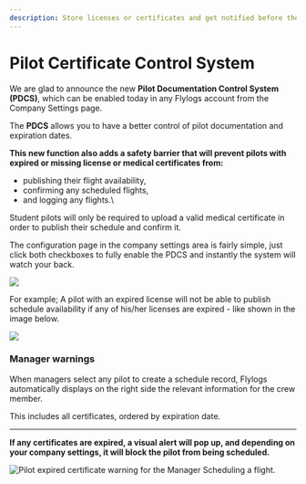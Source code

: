 ```yaml
---
description: Store licenses or certificates and get notified before they expire
---
```


# Pilot Certificate Control System

We are glad to announce the new **Pilot Documentation Control System (PDCS)**, which can be enabled today in any Flylogs account from the Company Settings page.

The **PDCS** allows you to have a better control of pilot documentation and expiration dates.

**This new function also adds a safety barrier that will prevent pilots with expired or missing license or medical certificates from:**

* publishing their flight availability,
* confirming any scheduled flights,
* and logging any flights.\


Student pilots will only be required to upload a valid medical certificate in order to publish their schedule and confirm it.

The configuration page in the company settings area is fairly simple, just click both checkboxes to fully enable the PDCS and instantly the system will watch your back.

![](https://tawk.link/61f94bae9bd1f31184da67e3/kb/attachments/HlWlsXHOyV.png)

For example; A pilot with an expired license will not be able to publish schedule availability if any of his/her licenses are expired - like shown in the image below.

![](https://tawk.link/61f94bae9bd1f31184da67e3/kb/attachments/D6XoUgqoLn.png)

### Manager warnings

When managers select any pilot to create a schedule record, Flylogs automatically displays on the right side the relevant information for the crew member.

This includes all certificates, ordered by expiration date.

****

**If any certificates are expired, a visual alert will pop up, and depending on your company settings, it will block the pilot from being scheduled.**

![Pilot expired certificate warning for the Manager Scheduling a flight.](https://tawk.link/61f94bae9bd1f31184da67e3/kb/attachments/-GrEMu89zC.png)
